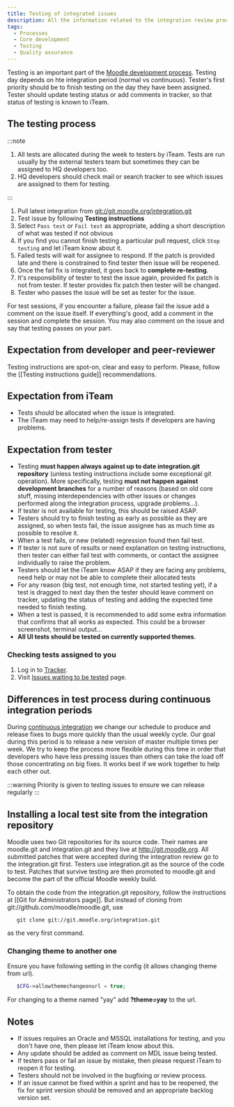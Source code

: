 ```yaml
---
title: Testing of integrated issues
description: All the information related to the integration review process during the Moodle development.
tags:
  - Processes
  - Core development
  - Testing
  - Quality assurance
---
```


Testing is an important part of the [Moodle development process](/general/development/process).
Testing day depends on hte integration period (normal vs continuous).
Tester's first priority should be to finish testing on the day they have been assigned. Tester should update testing status or add comments in tracker, so that status of testing is known to iTeam.

## The testing process

:::note

1. All tests are allocated during the week to testers by iTeam. Tests are run usually by the external testers team but sometimes they can be assigned to HQ developers too.
2. HQ developers should check mail or search tracker to see which issues are assigned to them for testing.

:::

1. Pull latest integration from [git://git.moodle.org/integration.git](git://git.moodle.org/integration.git)
2. Test issue by following **Testing instructions**
3. Select `Pass test` or `Fail test` as appropriate, adding a short description of what was tested if not obvious
4. If you find you cannot finish testing a particular pull request, click `Stop testing` and let iTeam know about it.
5. Failed tests will wait for assignee to respond. If the patch is provided late and there is constrained to find tester then issue will be reopened.
6. Once the fail fix is integrated, it goes back to **complete re-testing**.
7. It's responsibility of tester to test the issue again, provided fix patch is not from tester. If tester provides fix patch then tester will be
changed.
8. Tester who passes the issue will be set as tester for the issue.

For test sessions, if you encounter a failure, please fail the issue add a comment on the issue itself. If everything's good, add a comment in the session and complete the session. You may also comment on the issue and say that testing passes on your part.

## Expectation from developer and peer-reviewer

Testing instructions are spot-on, clear and easy to perform. Please, follow the [[Testing instructions guide]] recommendations.

## Expectation from iTeam

- Tests should be allocated when the issue is integrated.
- The iTeam may need to help/re-assign tests if developers are having problems.

## Expectation from tester

- Testing **must happen always against up to date integration.git repository** (unless testing instructions include some exceptional git operation). More specifically, testing **must not happen against development branches** for a number of reasons (based on old core stuff, missing interdependencies with other issues or changes performed along the integration process, upgrade problems...).
- If tester is not available for testing, this should be raised ASAP.
- Testers should try to finish testing as early as possible as they are assigned, so when tests fail, the issue assignee has as much time as possible to resolve it.
- When a test fails, or new (related) regression found then fail test.
- If tester is not sure of results or need explanation on testing instructions, then tester can either fail test with comments, or contact the assignee individually to raise the problem.
- Testers should let the iTeam know ASAP if they are facing any problems, need help or may not be able to complete their allocated tests
- For any reason (big test, not enough time, not started testing yet), if a test is dragged to next day then the tester should leave comment on tracker, updating the status of testing and adding the expected time needed to finish testing.
- When a test is passed, it is recommended to add some extra information that confirms that all works as expected. This could be a browser screenshot, terminal output...
- **All UI tests should be tested on currently supported themes**.

### Checking tests assigned to you

1. Log in to [Tracker](https://tracker.moodle.org/).
2. Visit [Issues waiting to be tested](https://tracker.moodle.org/issues/?filter=11801&jql=project%20%3D%20MDL%20AND%20Tester%20%3D%20currentUser()%20AND%20status%20%3D%20%22Waiting%20for%20testing%22) page.

## Differences in test process during continuous integration periods

During [continuous integration](/general/development/process/integration-review#during-continuous-integrationfreezeqa-period) we change our schedule to produce and release fixes to bugs more quickly than the usual weekly cycle. Our
goal during this period is to release a new version of master multiple times per week. We try to keep the process more flexible during this time in order that developers who have less pressing issues than others can take the load off those concentrating on big fixes. It works best if we work together to help each other out.

:::warning
Priority is given to testing issues to ensure we can release regularly
:::

## Installing a local test site from the integration repository

Moodle uses two Git repositories for its source code. Their names are moodle.git and integration.git and they live at http://git.moodle.org. All submitted patches that were accepted during the integration review go to the integration.git first. Testers use integration.git as the source of the code to test. Patches that survive testing are then promoted to moodle.git and become the part of the official Moodle weekly build.

To obtain the code from the integration.git repository, follow the instructions at [[Git for Administrators page]]. But instead of cloning from git://github.com/moodle/moodle.git, use

```git
   git clone git://git.moodle.org/integration.git
```

as the very first command.

### Changing theme to another one

Ensure you have following setting in the config (it allows changing theme from url).

```php
   $CFG->allowthemechangeonurl = true;
```

For changing to a theme named "yay" add **?theme=yay** to the url.

## Notes

- If issues requires an Oracle and MSSQL installations for testing, and you don't have one, then please let iTeam know about this.
- Any update should be added as comment on MDL issue being tested.
- If testers pass or fail an issue by mistake, then please request iTeam to reopen it for testing.
- Testers should not be involved in the bugfixing or review process.
- If an issue cannot be fixed within a sprint and has to be reopened, the fix for sprint version should be removed and an appropriate backlog version set.
